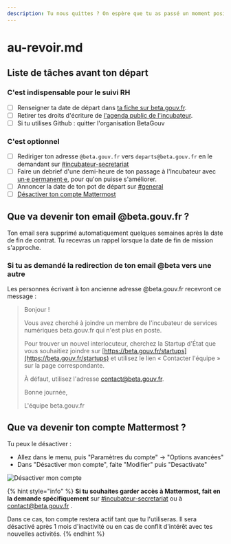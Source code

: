 ```yaml
---
description: Tu nous quittes ? On espère que tu as passé un moment positif avec nous !
---
```


# au-revoir.md

## Liste de tâches avant ton départ

### C'est indispensable pour le suivi RH

* [ ] Renseigner ta date de départ dans [ta fiche sur beta.gouv.fr](https://github.com/betagouv/beta.gouv.fr/tree/master/content/\_authors).
* [ ] Retirer tes droits d'écriture de [l'agenda public de l'incubateur](https://calendar.google.com/calendar/embed?src=0ieonqap1r5jeal5ugeuhoovlg%40group.calendar.google.com\&ctz=Europe/Paris).
* [ ] Si tu utilises Github : quitter l'organisation BetaGouv

### C'est optionnel

* [ ] Rediriger ton adresse `@beta.gouv.fr` vers `departs@beta.gouv.fr` en le demandant sur [#incubateur-secretariat](https://mattermost.incubateur.net/betagouv/channels/incubateur-secretariat)
* [ ] Faire un debrief d'une demi-heure de ton passage à l'Incubateur avec [un·e permanent·e](comprendre-loffre-de-service-de-beta.gouv.fr/equipe-danimation/), pour qu'on puisse s'améliorer.
* [ ] Annoncer la date de ton pot de départ sur [#general](https://mattermost.incubateur.net/betagouv/channels/town-square)
* [ ] [Désactiver ton compte Mattermost](au-revoir.md#que-va-devenir-ton-compte-mattermost)

## Que va devenir ton email @beta.gouv.fr ?

Ton email sera supprimé automatiquement quelques semaines après la date de fin de contrat. Tu recevras un rappel lorsque la date de fin de mission s'approche.

### Si tu as demandé la redirection de ton email @beta vers une autre

Les personnes écrivant à ton ancienne adresse @beta.gouv.fr recevront ce message :

> Bonjour !
>
> Vous avez cherché à joindre un membre de l'incubateur de services numériques beta.gouv.fr qui n'est plus en poste.
>
> Pour trouver un nouvel interlocuteur, cherchez la Startup d'État que vous souhaitiez joindre sur [https://beta.gouv.fr/startups](https://beta.gouv.fr/startups) et utilisez le lien « Contacter l'équipe » sur la page correspondante.
>
> À défaut, utilisez l'adresse contact@beta.gouv.fr.
>
> Bonne journée,
>
> L'équipe beta.gouv.fr

## Que va devenir ton compte Mattermost ?

Tu peux le désactiver :

* Allez dans le menu, puis "Paramètres du compte" -> "Options avancées"
* Dans "Désactiver mon compte", faite "Modifier" puis "Desactivate"

![Désactiver mon compte](../.gitbook/assets/image%20\(20\).png)

{% hint style="info" %}
**Si tu souhaites garder accès à Mattermost, fait en la demande spécifiquement** sur [#incubateur-secretariat](https://mattermost.incubateur.net/betagouv/channels/incubateur-secretariat) ou à contact@beta.gouv.fr .

Dans ce cas, ton compte restera actif tant que tu l'utiliseras. Il sera désactivé après 1 mois d'inactivité ou en cas de conflit d'intérêt avec tes nouvelles activités.
{% endhint %}
